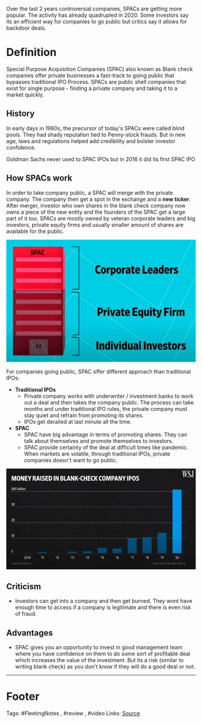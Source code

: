 Over the last 2 years
controversial companies, SPACs are getting more popular. The activity has already quadrupled in 2020. Some investors say its an efficient way for companies to go public but critics say it allows for backdoor deals.


# Definition
Special Purpose Acquisition Companies (SPAC) also known as Blank check companies offer private businesses a fast-track to going public that bypasses traditional IPO Process. 
SPACs are public shell companies that exist for single purpose - finding a private company and taking it to a market quickly.

## History
In early days in 1980s, the precursor of today's SPACs were called blind pools. They had shady reputation tied to Penny-stock frauds. But in new age, laws and regulations helped add credibility and bolster investor confidence. 

Goldman Sachs never used to SPAC IPOs but in 2016 it did its first SPAC IPO

## How SPACs work
In order to take company public, a SPAC will merge with the private company. The company then get a spot in the exchange and a **new ticker**. After merger, investor who own shares in the blank check company now owns a piece of the new entity and the founders of the SPAC get a large part of it too. SPACs are mostly owned by veteran corporate leaders and big investors, private equity firms and usually smaller amount of shares are available for the public. 

![SPAC Ownership](https://github.com/hashxim/hconMD/raw/master/Work_MD/Resources/SPAC%20Ownership.JPG)

For companies going public, SPAC offer different approach than traditional IPOs:

- **Traditional IPOs**
	- Private company works with underwriter / investment banks to work out a deal and then takes the company public. The process can take months and under traditional IPO rules, the private company must stay quiet and refrain from promoting its shares. 
	- IPOs get derailed at last minute all the time. 
- **SPAC**
	- SPAC have big advantage in terms of promoting shares. They can talk about themselves and promote themselves to investors.
	- SPAC provide certainty of the deal at difficult times like pandemic. When markets are volatile, through traditional IPOs, private companies doesn't want to go public. 




![](https://github.com/hashxim/hconMD/raw/master/Work_MD/Resources/image.png)

## Criticism
- Investors can get into a company and then get burned. They wont have enough time to access if a company is legitimate and there is even risk of fraud.

## Advantages
- SPAC gives you an opportunity to invest in good management team where you have confidence on them to do some sort of profitable deal which increases the value of the investment. But its a risk (similar to writing blank check) as you don't know if they will do a good deal or not. 


---

# Footer
Tags: #FleetingNotes , #review , #video
Links:
[Source](https://www.youtube.com/watch?edufilter=NULL&v=okyT7KfnFrI&ab_channel=WallStreetJournal)
<!--stackedit_data:
eyJoaXN0b3J5IjpbLTU3OTkyNzk2OSwtNDgyNTcxNzUsMTk1NT
I0NTM3OF19
-->